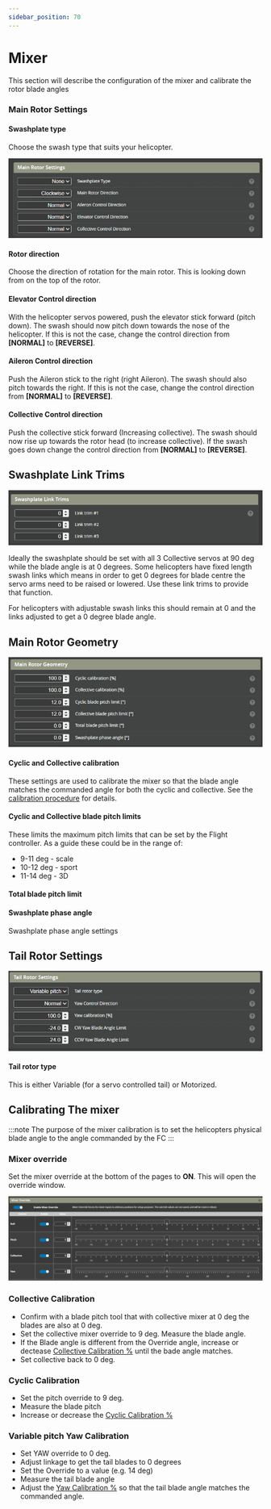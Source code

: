 ```yaml
---
sidebar_position: 70
---
```


# Mixer

This section will describe the configuration of the mixer and calibrate the rotor blade angles

### Main Rotor Settings
#### Swashplate type
Choose the swash type that suits your helicopter.

![Mixer Tab](./img/mixer-1.png)

#### Rotor direction
Choose the direction of rotation for the main rotor. This is looking down from on the top of the rotor.

#### Elevator Control direction
With the helicopter servos powered, push the elevator stick forward (pitch down). The swash should now pitch down towards the nose of the helicopter. If this is not the case, change the control direction from **[NORMAL]** to **[REVERSE]**.

#### Aileron Control direction
Push the Aileron stick to the right (right Aileron). The swash should also pitch towards the right. If this is not the case, change the control direction from **[NORMAL]** to **[REVERSE]**.

#### Collective Control direction
Push the collective stick forward (Increasing collective). The swash should now rise up towards the rotor head (to increase collective). If the swash goes down change the control direction from **[NORMAL]** to **[REVERSE]**.

## Swashplate Link Trims

![Mixer Tab](./img/mixer-2.png)

Ideally the swashplate should be set with all 3 Collective servos at 90 deg while the blade angle is at 0 degrees. Some helicopters have fixed length swash links which means in order to get 0 degrees for blade centre the servo arms need to be raised or lowered. Use these link trims to provide that function.

For helicopters with adjustable swash links this should remain at 0 and the links adjusted to get a 0 degree blade angle.

## Main Rotor Geometry

![Mixer Tab](./img/mixer-3.png)

#### Cyclic and Collective calibration
These settings are used to calibrate the mixer so that the blade angle matches the commanded angle for both the cyclic and collective. See the [calibration procedure](#calibrating-the-mixer) for details.

#### Cyclic and Collective blade pitch limits
These limits the maximum pitch limits that can be set by the Flight controller. As a guide these could be in the range of:
* 9-11 deg - scale
* 10-12 deg - sport 
* 11-14 deg - 3D 

#### Total blade pitch limit


#### Swashplate phase angle
Swashplate phase angle settings 

## Tail Rotor Settings

![Mixer Tab](./img/mixer-4.png)

#### Tail rotor type
This is either Variable (for a servo controlled tail) or Motorized.

## Calibrating The mixer
:::note
The purpose of the mixer calibration is to set the helicopters physical blade angle to the angle commanded by the FC
:::
### Mixer override
Set the mixer override at the bottom of the pages to **ON**. This will open the override window.

![Mixer Tab](./img/mixer-5.png)

### Collective Calibration
* Confirm with a blade pitch tool that with collective mixer at 0 deg the blades are also at 0 deg.  
* Set the collective mixer override to 9 deg. Measure the blade angle.   
* If the Blade angle is different from the Override angle, increase or dectease [Collective Calibration %](#cyclic-and-collective-calibration) until the bade angle matches.  
* Set collective back to 0 deg.

### Cyclic Calibration
* Set the pitch override to 9 deg.  
* Measure the blade pitch  
* Increase or decrease the [Cyclic Calibration %](#cyclic-and-collective-calibration)

### Variable pitch Yaw Calibration 
* Set YAW override to 0 deg.  
* Adjust linkage to get the tail blades to 0 degrees  
* Set the Override to a value (e.g. 14 deg)  
* Measure the tail blade angle  
* Adjust the [Yaw Calibration %](#tail-rotor-settings) so that the tail blade angle matches the commanded angle.  
